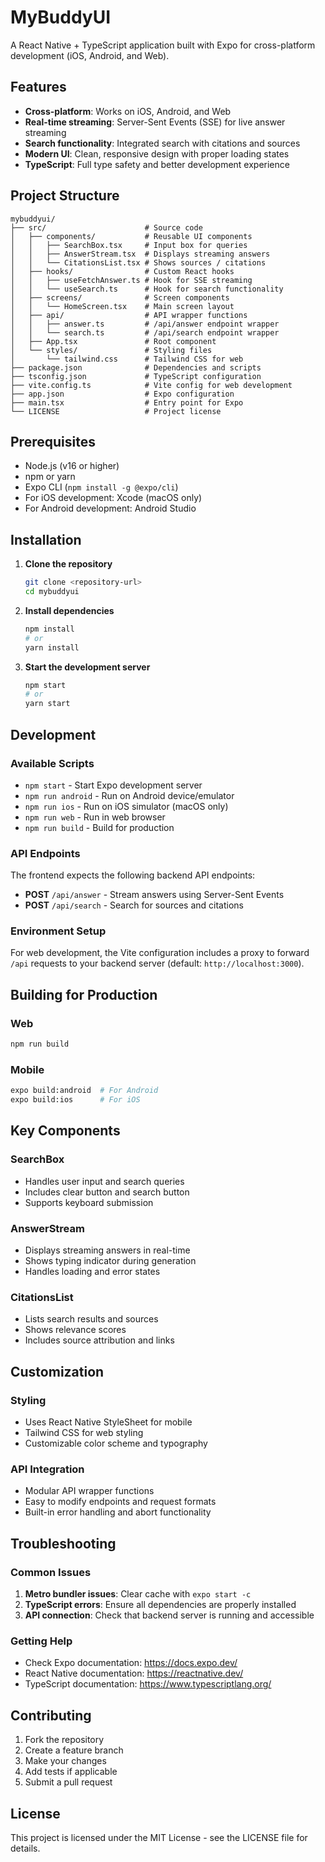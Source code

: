 # MyBuddyUI

A React Native + TypeScript application built with Expo for cross-platform development (iOS, Android, and Web).

## Features

- **Cross-platform**: Works on iOS, Android, and Web
- **Real-time streaming**: Server-Sent Events (SSE) for live answer streaming
- **Search functionality**: Integrated search with citations and sources
- **Modern UI**: Clean, responsive design with proper loading states
- **TypeScript**: Full type safety and better development experience

## Project Structure

```
mybuddyui/
├── src/                      # Source code
│   ├── components/           # Reusable UI components
│   │   ├── SearchBox.tsx     # Input box for queries
│   │   ├── AnswerStream.tsx  # Displays streaming answers
│   │   └── CitationsList.tsx # Shows sources / citations
│   ├── hooks/                # Custom React hooks
│   │   ├── useFetchAnswer.ts # Hook for SSE streaming
│   │   └── useSearch.ts      # Hook for search functionality
│   ├── screens/              # Screen components
│   │   └── HomeScreen.tsx    # Main screen layout
│   ├── api/                  # API wrapper functions
│   │   ├── answer.ts         # /api/answer endpoint wrapper
│   │   └── search.ts         # /api/search endpoint wrapper
│   ├── App.tsx               # Root component
│   └── styles/               # Styling files
│       └── tailwind.css      # Tailwind CSS for web
├── package.json              # Dependencies and scripts
├── tsconfig.json             # TypeScript configuration
├── vite.config.ts            # Vite config for web development
├── app.json                  # Expo configuration
├── main.tsx                  # Entry point for Expo
└── LICENSE                   # Project license
```

## Prerequisites

- Node.js (v16 or higher)
- npm or yarn
- Expo CLI (`npm install -g @expo/cli`)
- For iOS development: Xcode (macOS only)
- For Android development: Android Studio

## Installation

1. **Clone the repository**
   ```bash
   git clone <repository-url>
   cd mybuddyui
   ```

2. **Install dependencies**
   ```bash
   npm install
   # or
   yarn install
   ```

3. **Start the development server**
   ```bash
   npm start
   # or
   yarn start
   ```

## Development

### Available Scripts

- `npm start` - Start Expo development server
- `npm run android` - Run on Android device/emulator
- `npm run ios` - Run on iOS simulator (macOS only)
- `npm run web` - Run in web browser
- `npm run build` - Build for production

### API Endpoints

The frontend expects the following backend API endpoints:

- **POST** `/api/answer` - Stream answers using Server-Sent Events
- **POST** `/api/search` - Search for sources and citations

### Environment Setup

For web development, the Vite configuration includes a proxy to forward `/api` requests to your backend server (default: `http://localhost:3000`).

## Building for Production

### Web
```bash
npm run build
```

### Mobile
```bash
expo build:android  # For Android
expo build:ios      # For iOS
```

## Key Components

### SearchBox
- Handles user input and search queries
- Includes clear button and search button
- Supports keyboard submission

### AnswerStream
- Displays streaming answers in real-time
- Shows typing indicator during generation
- Handles loading and error states

### CitationsList
- Lists search results and sources
- Shows relevance scores
- Includes source attribution and links

## Customization

### Styling
- Uses React Native StyleSheet for mobile
- Tailwind CSS for web styling
- Customizable color scheme and typography

### API Integration
- Modular API wrapper functions
- Easy to modify endpoints and request formats
- Built-in error handling and abort functionality

## Troubleshooting

### Common Issues

1. **Metro bundler issues**: Clear cache with `expo start -c`
2. **TypeScript errors**: Ensure all dependencies are properly installed
3. **API connection**: Check that backend server is running and accessible

### Getting Help

- Check Expo documentation: https://docs.expo.dev/
- React Native documentation: https://reactnative.dev/
- TypeScript documentation: https://www.typescriptlang.org/

## Contributing

1. Fork the repository
2. Create a feature branch
3. Make your changes
4. Add tests if applicable
5. Submit a pull request

## License

This project is licensed under the MIT License - see the LICENSE file for details.
